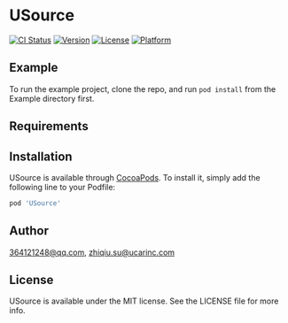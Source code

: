 # USource

[![CI Status](https://img.shields.io/travis/364121248@qq.com/USource.svg?style=flat)](https://travis-ci.org/364121248@qq.com/USource)
[![Version](https://img.shields.io/cocoapods/v/USource.svg?style=flat)](https://cocoapods.org/pods/USource)
[![License](https://img.shields.io/cocoapods/l/USource.svg?style=flat)](https://cocoapods.org/pods/USource)
[![Platform](https://img.shields.io/cocoapods/p/USource.svg?style=flat)](https://cocoapods.org/pods/USource)

## Example

To run the example project, clone the repo, and run `pod install` from the Example directory first.

## Requirements

## Installation

USource is available through [CocoaPods](https://cocoapods.org). To install
it, simply add the following line to your Podfile:

```ruby
pod 'USource'
```

## Author

364121248@qq.com, zhiqiu.su@ucarinc.com

## License

USource is available under the MIT license. See the LICENSE file for more info.
